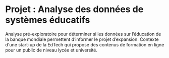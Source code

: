 # Projet : Analyse des données de systèmes éducatifs

Analyse pré-exploratoire pour déterminer si les données sur l’éducation de la banque mondiale permettent d’informer le projet d’expansion. Contexte d'une start-up de la EdTech qui propose des contenus de formation en ligne pour un public de niveau lycée et université.

